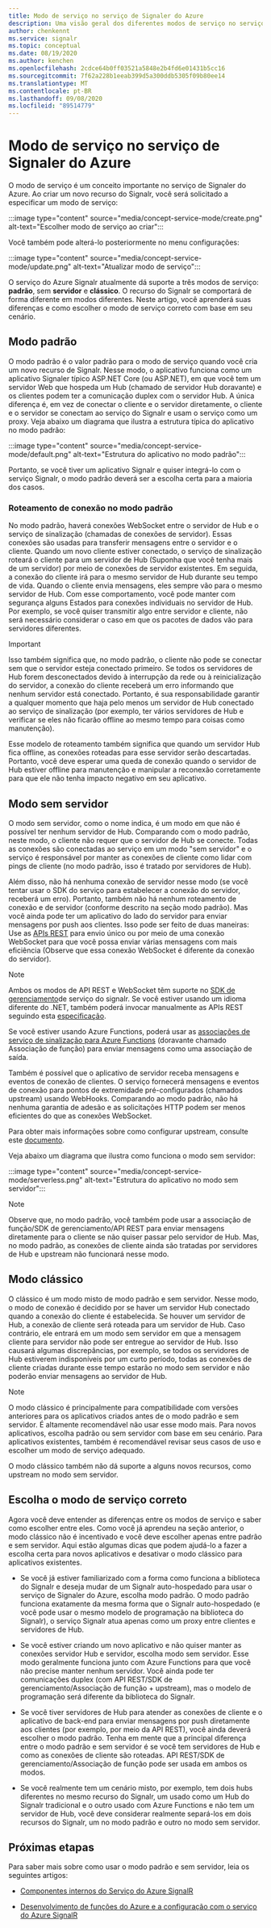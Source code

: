 ```yaml
---
title: Modo de serviço no serviço de Signaler do Azure
description: Uma visão geral dos diferentes modos de serviço no serviço de Signaler do Azure, explique suas diferenças e cenários de usuário aplicáveis
author: chenkennt
ms.service: signalr
ms.topic: conceptual
ms.date: 08/19/2020
ms.author: kenchen
ms.openlocfilehash: 2cdce64b0ff03521a5848e2b4fd6e01431b5cc16
ms.sourcegitcommit: 7f62a228b1eeab399d5a300ddb5305f09b80ee14
ms.translationtype: MT
ms.contentlocale: pt-BR
ms.lasthandoff: 09/08/2020
ms.locfileid: "89514779"
---
```

# <a name="service-mode-in-azure-signalr-service"></a>Modo de serviço no serviço de Signaler do Azure

O modo de serviço é um conceito importante no serviço de Signaler do Azure. Ao criar um novo recurso do Signalr, você será solicitado a especificar um modo de serviço:

:::image type="content" source="media/concept-service-mode/create.png" alt-text="Escolher modo de serviço ao criar":::

Você também pode alterá-lo posteriormente no menu configurações:

:::image type="content" source="media/concept-service-mode/update.png" alt-text="Atualizar modo de serviço":::

O serviço do Azure Signalr atualmente dá suporte a três modos de serviço: **padrão**, sem **servidor** e **clássico**. O recurso do Signalr se comportará de forma diferente em modos diferentes. Neste artigo, você aprenderá suas diferenças e como escolher o modo de serviço correto com base em seu cenário.

## <a name="default-mode"></a>Modo padrão

O modo padrão é o valor padrão para o modo de serviço quando você cria um novo recurso de Signalr. Nesse modo, o aplicativo funciona como um aplicativo Signaler típico ASP.NET Core (ou ASP.NET), em que você tem um servidor Web que hospeda um Hub (chamado de servidor Hub doravante) e os clientes podem ter a comunicação duplex com o servidor Hub. A única diferença é, em vez de conectar o cliente e o servidor diretamente, o cliente e o servidor se conectam ao serviço do Signalr e usam o serviço como um proxy. Veja abaixo um diagrama que ilustra a estrutura típica do aplicativo no modo padrão:

:::image type="content" source="media/concept-service-mode/default.png" alt-text="Estrutura do aplicativo no modo padrão":::

Portanto, se você tiver um aplicativo Signalr e quiser integrá-lo com o serviço Signalr, o modo padrão deverá ser a escolha certa para a maioria dos casos.

### <a name="connection-routing-in-default-mode"></a>Roteamento de conexão no modo padrão

No modo padrão, haverá conexões WebSocket entre o servidor de Hub e o serviço de sinalização (chamadas de conexões de servidor). Essas conexões são usadas para transferir mensagens entre o servidor e o cliente. Quando um novo cliente estiver conectado, o serviço de sinalização roteará o cliente para um servidor de Hub (Suponha que você tenha mais de um servidor) por meio de conexões de servidor existentes. Em seguida, a conexão do cliente irá para o mesmo servidor de Hub durante seu tempo de vida. Quando o cliente envia mensagens, eles sempre vão para o mesmo servidor de Hub. Com esse comportamento, você pode manter com segurança alguns Estados para conexões individuais no servidor de Hub. Por exemplo, se você quiser transmitir algo entre servidor e cliente, não será necessário considerar o caso em que os pacotes de dados vão para servidores diferentes.

> [!IMPORTANT]
> Isso também significa que, no modo padrão, o cliente não pode se conectar sem que o servidor esteja conectado primeiro. Se todos os servidores de Hub forem desconectados devido à interrupção da rede ou à reinicialização do servidor, a conexão do cliente receberá um erro informando que nenhum servidor está conectado. Portanto, é sua responsabilidade garantir a qualquer momento que haja pelo menos um servidor de Hub conectado ao serviço de sinalização (por exemplo, ter vários servidores de Hub e verificar se eles não ficarão offline ao mesmo tempo para coisas como manutenção).

Esse modelo de roteamento também significa que quando um servidor Hub fica offline, as conexões roteadas para esse servidor serão descartadas. Portanto, você deve esperar uma queda de conexão quando o servidor de Hub estiver offline para manutenção e manipular a reconexão corretamente para que ele não tenha impacto negativo em seu aplicativo.

## <a name="serverless-mode"></a>Modo sem servidor

O modo sem servidor, como o nome indica, é um modo em que não é possível ter nenhum servidor de Hub. Comparando com o modo padrão, neste modo, o cliente não requer que o servidor de Hub se conecte. Todas as conexões são conectadas ao serviço em um modo "sem servidor" e o serviço é responsável por manter as conexões de cliente como lidar com pings de cliente (no modo padrão, isso é tratado por servidores de Hub).

Além disso, não há nenhuma conexão de servidor nesse modo (se você tentar usar o SDK do serviço para estabelecer a conexão do servidor, receberá um erro). Portanto, também não há nenhum roteamento de conexão e de servidor (conforme descrito na seção modo padrão). Mas você ainda pode ter um aplicativo do lado do servidor para enviar mensagens por push aos clientes. Isso pode ser feito de duas maneiras: Use as [APIs REST](https://github.com/Azure/azure-signalr/blob/dev/docs/rest-api.md) para envio único ou por meio de uma conexão WebSocket para que você possa enviar várias mensagens com mais eficiência (Observe que essa conexão WebSocket é diferente da conexão do servidor).

> [!NOTE]
> Ambos os modos de API REST e WebSocket têm suporte no [SDK de gerenciamento](https://github.com/Azure/azure-signalr/blob/dev/docs/management-sdk-guide.md)de serviço do signalr. Se você estiver usando um idioma diferente do .NET, também poderá invocar manualmente as APIs REST seguindo esta [especificação](https://github.com/Azure/azure-signalr/blob/dev/docs/rest-api.md).
>
> Se você estiver usando Azure Functions, poderá usar as [associações de serviço de sinalização para Azure Functions](https://docs.microsoft.com/azure/azure-functions/functions-bindings-signalr-service) (doravante chamado Associação de função) para enviar mensagens como uma associação de saída.

Também é possível que o aplicativo de servidor receba mensagens e eventos de conexão de clientes. O serviço fornecerá mensagens e eventos de conexão para pontos de extremidade pré-configurados (chamados upstream) usando WebHooks. Comparando ao modo padrão, não há nenhuma garantia de adesão e as solicitações HTTP podem ser menos eficientes do que as conexões WebSocket.

Para obter mais informações sobre como configurar upstream, consulte este [documento](https://docs.microsoft.com/azure/azure-signalr/concept-upstream).

Veja abaixo um diagrama que ilustra como funciona o modo sem servidor:

:::image type="content" source="media/concept-service-mode/serverless.png" alt-text="Estrutura do aplicativo no modo sem servidor":::

> [!NOTE]
> Observe que, no modo padrão, você também pode usar a associação de função/SDK de gerenciamento/API REST para enviar mensagens diretamente para o cliente se não quiser passar pelo servidor de Hub. Mas, no modo padrão, as conexões de cliente ainda são tratadas por servidores de Hub e upstream não funcionará nesse modo.

## <a name="classic-mode"></a>Modo clássico

O clássico é um modo misto de modo padrão e sem servidor. Nesse modo, o modo de conexão é decidido por se haver um servidor Hub conectado quando a conexão do cliente é estabelecida. Se houver um servidor de Hub, a conexão de cliente será roteada para um servidor de Hub. Caso contrário, ele entrará em um modo sem servidor em que a mensagem cliente para servidor não pode ser entregue ao servidor de Hub. Isso causará algumas discrepâncias, por exemplo, se todos os servidores de Hub estiverem indisponíveis por um curto período, todas as conexões de cliente criadas durante esse tempo estarão no modo sem servidor e não poderão enviar mensagens ao servidor de Hub.

> [!NOTE]
> O modo clássico é principalmente para compatibilidade com versões anteriores para os aplicativos criados antes de o modo padrão e sem servidor. É altamente recomendável não usar esse modo mais. Para novos aplicativos, escolha padrão ou sem servidor com base em seu cenário. Para aplicativos existentes, também é recomendável revisar seus casos de uso e escolher um modo de serviço adequado.

O modo clássico também não dá suporte a alguns novos recursos, como upstream no modo sem servidor.

## <a name="choose-the-right-service-mode"></a>Escolha o modo de serviço correto

Agora você deve entender as diferenças entre os modos de serviço e saber como escolher entre eles. Como você já aprendeu na seção anterior, o modo clássico não é incentivado e você deve escolher apenas entre padrão e sem servidor. Aqui estão algumas dicas que podem ajudá-lo a fazer a escolha certa para novos aplicativos e desativar o modo clássico para aplicativos existentes.

* Se você já estiver familiarizado com a forma como funciona a biblioteca do Signalr e deseja mudar de um Signalr auto-hospedado para usar o serviço de Signaler do Azure, escolha modo padrão. O modo padrão funciona exatamente da mesma forma que o Signalr auto-hospedado (e você pode usar o mesmo modelo de programação na biblioteca do Signalr), o serviço Signalr atua apenas como um proxy entre clientes e servidores de Hub.

* Se você estiver criando um novo aplicativo e não quiser manter as conexões servidor Hub e servidor, escolha modo sem servidor. Esse modo geralmente funciona junto com Azure Functions para que você não precise manter nenhum servidor. Você ainda pode ter comunicações duplex (com API REST/SDK de gerenciamento/Associação de função + upstream), mas o modelo de programação será diferente da biblioteca do Signalr.

* Se você tiver servidores de Hub para atender as conexões de cliente e o aplicativo de back-end para enviar mensagens por push diretamente aos clientes (por exemplo, por meio da API REST), você ainda deverá escolher o modo padrão. Tenha em mente que a principal diferença entre o modo padrão e sem servidor é se você tem servidores de Hub e como as conexões de cliente são roteadas. API REST/SDK de gerenciamento/Associação de função pode ser usada em ambos os modos.

* Se você realmente tem um cenário misto, por exemplo, tem dois hubs diferentes no mesmo recurso do Signalr, um usado como um Hub do Signalr tradicional e o outro usado com Azure Functions e não tem um servidor de Hub, você deve considerar realmente separá-los em dois recursos do Signalr, um no modo padrão e outro no modo sem servidor.

## <a name="next-steps"></a>Próximas etapas

Para saber mais sobre como usar o modo padrão e sem servidor, leia os seguintes artigos:

* [Componentes internos do Serviço do Azure SignalR](signalr-concept-internals.md)

* [Desenvolvimento de funções do Azure e a configuração com o serviço do Azure SignalR](signalr-concept-serverless-development-config.md)
